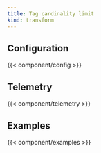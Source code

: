 ```yaml
---
title: Tag cardinality limit
kind: transform
---
```


## Configuration

{{< component/config >}}

## Telemetry

{{< component/telemetry >}}

## Examples

{{< component/examples >}}

